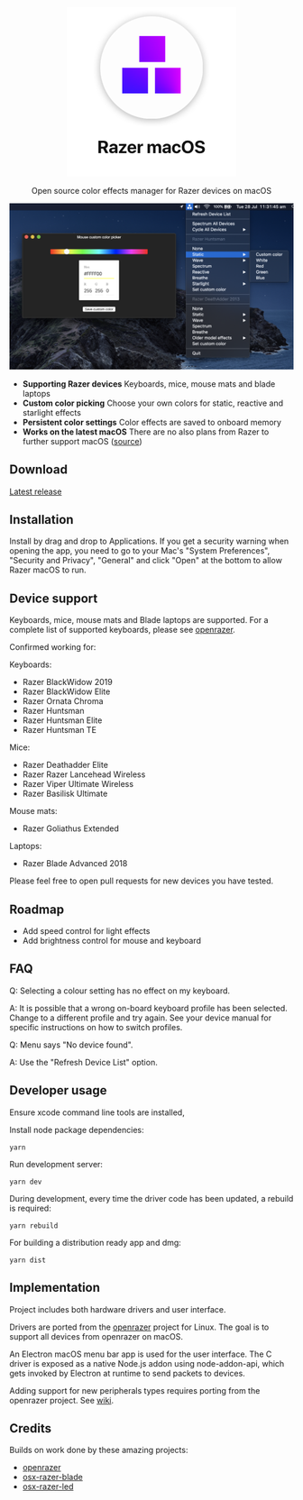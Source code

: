 
<p align="center">
  <img src="resources/hero.png" alt="keyboard demo pic" />
  <p align="center">Open source color effects manager for Razer devices on macOS</p>
</p>

<p align="center">
  <img src="screenshots/dark.png">
</p>

- __Supporting Razer devices__ Keyboards, mice, mouse mats and blade laptops
- __Custom color picking__ Choose your own colors for static, reactive and starlight effects
- __Persistent color settings__ Color effects are saved to onboard memory
- __Works on the latest macOS__ There are no also plans from Razer to further support macOS ([source](https://support.razer.com/articles/1543762911))

## Download
[Latest release](https://github.com/1kc/razer-macos/releases)

## Installation

Install by drag and drop to Applications.
If you get a security warning when opening the app, you need to go to your Mac's "System Preferences", "Security and Privacy", "General" and click "Open" at the bottom to allow Razer macOS to run.

## Device support

Keyboards, mice, mouse mats and Blade laptops are supported.
For a complete list of supported keyboards, please see [openrazer](https://openrazer.github.io).

Confirmed working for:

Keyboards:

* Razer BlackWidow 2019
* Razer BlackWidow Elite
* Razer Ornata Chroma
* Razer Huntsman
* Razer Huntsman Elite
* Razer Huntsman TE

Mice:

* Razer Deathadder Elite
* Razer Razer Lancehead Wireless
* Razer Viper Ultimate Wireless
* Razer Basilisk Ultimate

Mouse mats:

* Razer Goliathus Extended

Laptops:

* Razer Blade Advanced 2018

Please feel free to open pull requests for new devices you have tested.

## Roadmap

* Add speed control for light effects
* Add brightness control for mouse and keyboard

## FAQ

Q: Selecting a colour setting has no effect on my keyboard.

A: It is possible that a wrong on-board keyboard profile has been selected. Change to a different profile and try again. See your device manual for specific instructions on how to switch profiles.

Q: Menu says "No device found".

A: Use the "Refresh Device List" option.

## Developer usage

Ensure xcode command line tools are installed,

Install node package dependencies:

    yarn

Run development server:

    yarn dev

During development, every time the driver code has been updated, a rebuild is required:

    yarn rebuild

For building a distribution ready app and dmg:

    yarn dist


## Implementation

Project includes both hardware drivers and user interface.

Drivers are ported from the [openrazer](https://github.com/openrazer/openrazer) project for Linux.
The goal is to support all devices from openrazer on macOS.

An Electron macOS menu bar app is used for the user interface. 
The C driver is exposed as a native Node.js addon using node-addon-api, which gets invoked by Electron at runtime to send packets to devices.

Adding support for new peripherals types requires porting from the openrazer project. See [wiki](https://github.com/1kc/razer-macos/wiki).

## Credits

Builds on work done by these amazing projects:

* [openrazer](https://github.com/openrazer/openrazer)
* [osx-razer-blade](https://github.com/kprinssu/osx-razer-blade)
* [osx-razer-led](https://github.com/dylanparker/osx-razer-led)
